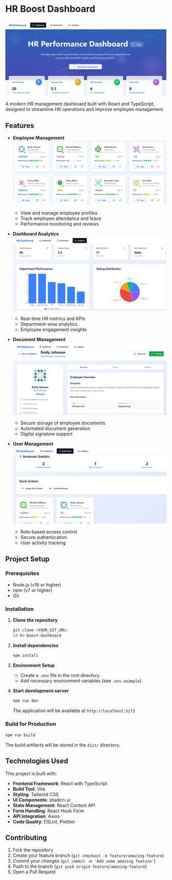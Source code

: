 # HR Boost Dashboard

![HR Boost Dashboard Logo](./public/dashboard.png "HR Boost Dashboard")

A modern HR management dashboard built with React and TypeScript, designed to streamline HR operations and improve employee management.

## Features

- **Employee Management**
  ![Employee Management](./public/Teammember.png "Employee Management Dashboard")
  - View and manage employee profiles
  - Track employee attendance and leave
  - Performance monitoring and reviews

- **Dashboard Analytics**
  ![Dashboard Analytics](./public/Analytics.png "Analytics Dashboard")
  - Real-time HR metrics and KPIs
  - Department-wise analytics
  - Employee engagement insights

- **Document Management**
  ![Document Management](./public/UserInfo.png "Document Management")
  - Secure storage of employee documents
  - Automated document generation
  - Digital signature support

- **User Management**
  ![User Management](./public/Bookmark.png "User Management")
  - Role-based access control
  - Secure authentication
  - User activity tracking

## Project Setup

### Prerequisites

- Node.js (v16 or higher)
- npm (v7 or higher)
- Git

### Installation

1. **Clone the repository**
   ```sh
   git clone <YOUR_GIT_URL>
   cd hr-boost-dashboard
   ```

2. **Install dependencies**
   ```sh
   npm install
   ```

3. **Environment Setup**
   - Create a `.env` file in the root directory
   - Add necessary environment variables (see `.env.example`)

4. **Start development server**
   ```sh
   npm run dev
   ```
   The application will be available at `http://localhost:5173`

### Build for Production

```sh
npm run build
```

The build artifacts will be stored in the `dist/` directory.

## Technologies Used

This project is built with:

- **Frontend Framework**: React with TypeScript
- **Build Tool**: Vite
- **Styling**: Tailwind CSS
- **UI Components**: shadcn-ui
- **State Management**: React Context API
- **Form Handling**: React Hook Form
- **API Integration**: Axios
- **Code Quality**: ESLint, Prettier

## Contributing

1. Fork the repository
2. Create your feature branch (`git checkout -b feature/amazing-feature`)
3. Commit your changes (`git commit -m 'Add some amazing feature'`)
4. Push to the branch (`git push origin feature/amazing-feature`)
5. Open a Pull Request
